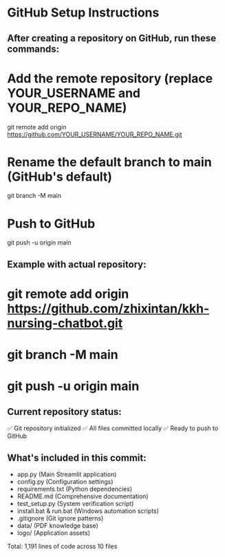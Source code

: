 # GitHub Setup Instructions

## After creating a repository on GitHub, run these commands:

# Add the remote repository (replace YOUR_USERNAME and YOUR_REPO_NAME)
git remote add origin https://github.com/YOUR_USERNAME/YOUR_REPO_NAME.git

# Rename the default branch to main (GitHub's default)
git branch -M main

# Push to GitHub
git push -u origin main

## Example with actual repository:
# git remote add origin https://github.com/zhixintan/kkh-nursing-chatbot.git
# git branch -M main
# git push -u origin main

## Current repository status:
✅ Git repository initialized
✅ All files committed locally
✅ Ready to push to GitHub

## What's included in this commit:
- app.py (Main Streamlit application)
- config.py (Configuration settings)
- requirements.txt (Python dependencies)
- README.md (Comprehensive documentation)
- test_setup.py (System verification script)
- install.bat & run.bat (Windows automation scripts)
- .gitignore (Git ignore patterns)
- data/ (PDF knowledge base)
- logo/ (Application assets)

Total: 1,191 lines of code across 10 files
